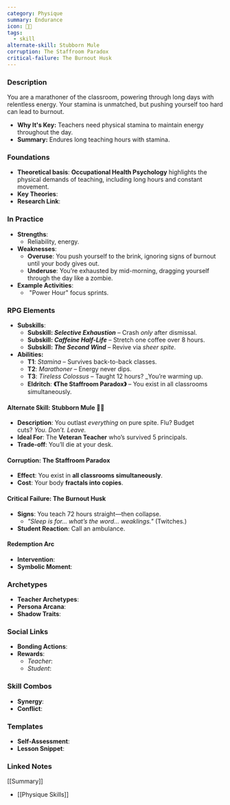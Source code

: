```yaml
---
category: Physique
summary: Endurance
icon: 🦿🔥
tags:
  - skill
alternate-skill: Stubborn Mule
corruption: The Staffroom Paradox
critical-failure: The Burnout Husk
---
```


### **Description**  
You are a marathoner of the classroom, powering through long days with relentless energy. Your stamina is unmatched, but pushing yourself too hard can lead to burnout.
- **Why It's Key:** Teachers need physical stamina to maintain energy throughout the day.
- **Summary:** Endures long teaching hours with stamina.

### **Foundations**  
- **Theoretical basis**: **Occupational Health Psychology** highlights the physical demands of teaching, including long hours and constant movement.
- **Key Theories**: 
- **Research Link**: 

### **In Practice**  
- **Strengths**:  
	- Reliability, energy.
- **Weaknesses**:  
	- **Overuse**: You push yourself to the brink, ignoring signs of burnout until your body gives out.
	- **Underuse**: You’re exhausted by mid-morning, dragging yourself through the day like a zombie.
- **Example Activities**:  
	-  "Power Hour" focus sprints.

### **RPG Elements**  
- **Subskills**: 
	- **Subskill: _Selective Exhaustion_** – Crash _only_ after dismissal.
	- **Subskill: _Caffeine Half-Life_** – Stretch one coffee over 8 hours.
	- **Subskill: _The Second Wind_** – Revive via _sheer spite_.
- **Abilities:**
	- **T1**: _Stamina_ – Survives back-to-back classes.
	- **T2**: _Marathoner_ – Energy never dips.
	- **T3**: _Tireless Colossus_ – Taught 12 hours? _You’re warming up.
	- **Eldritch**: **《The Staffroom Paradox》** – You exist in all classrooms simultaneously.
#### **Alternate Skill: Stubborn Mule** 🐴💢
- **Description**: You outlast _everything_ on pure spite. Flu? Budget cuts? _You. Don’t. Leave._
- **Ideal For**: The **Veteran Teacher** who’s survived 5 principals.
- **Trade-off**: You’ll die at your desk.
#### **Corruption: The Staffroom Paradox**
- **Effect**: You exist in **all classrooms simultaneously**.
- **Cost**: Your body **fractals into copies**.
#### **Critical Failure: The Burnout Husk** 
- **Signs**: You teach 72 hours straight—then collapse.
    - _"Sleep is for… what’s the word… _weaklings_."_ (Twitches.)
- **Student Reaction**: Call an ambulance.
#### **Redemption Arc**  
- **Intervention**: 
- **Symbolic Moment**: 

### **Archetypes**  
- **Teacher Archetypes**: 
- **Persona Arcana**: 
- **Shadow Traits**: 

### **Social Links**  
- **Bonding Actions**: 
- **Rewards**:  
  - *Teacher*: 
  - *Student*: 

### **Skill Combos**  
- **Synergy**: 
- **Conflict**:  

### **Templates**  
- **Self-Assessment**: 
- **Lesson Snippet**: 

### **Linked Notes**  
[[Summary]]
- [[Physique Skills]]